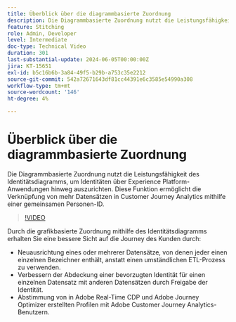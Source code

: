 ```yaml
---
title: Überblick über die diagrammbasierte Zuordnung
description: Die Diagrammbasierte Zuordnung nutzt die Leistungsfähigkeit des Identitätsdiagramms, um Identitäten über Experience Platform-Anwendungen hinweg auszurichten. Diese Funktion ermöglicht die Verknüpfung von mehr Datensätzen in Customer Journey Analytics mithilfe einer gemeinsamen Personen-ID.
feature: Stitching
role: Admin, Developer
level: Intermediate
doc-type: Technical Video
duration: 301
last-substantial-update: 2024-06-05T00:00:00Z
jira: KT-15651
exl-id: b5c16b6b-3a84-49f5-b29b-a753c35e2212
source-git-commit: 542a72671643df81cc44391e6c3585e54990a308
workflow-type: tm+mt
source-wordcount: '146'
ht-degree: 4%

---
```


# Überblick über die diagrammbasierte Zuordnung

Die Diagrammbasierte Zuordnung nutzt die Leistungsfähigkeit des Identitätsdiagramms, um Identitäten über Experience Platform-Anwendungen hinweg auszurichten. Diese Funktion ermöglicht die Verknüpfung von mehr Datensätzen in Customer Journey Analytics mithilfe einer gemeinsamen Personen-ID.

>[!VIDEO](https://video.tv.adobe.com/v/3429528/?learn=on)

Durch die grafikbasierte Zuordnung mithilfe des Identitätsdiagramms erhalten Sie eine bessere Sicht auf die Journey des Kunden durch:

* Neuausrichtung eines oder mehrerer Datensätze, von denen jeder einen einzelnen Bezeichner enthält, anstatt einen umständlichen ETL-Prozess zu verwenden.
* Verbessern der Abdeckung einer bevorzugten Identität für einen einzelnen Datensatz mit anderen Datensätzen durch Freigabe der Identität.
* Abstimmung von in Adobe Real-Time CDP und Adobe Journey Optimizer erstellten Profilen mit Adobe Customer Journey Analytics-Benutzern.

